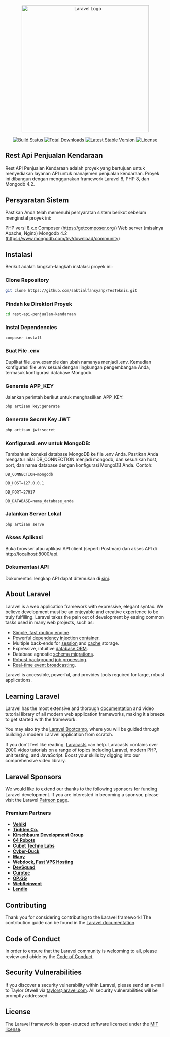 <p align="center"><a href="https://laravel.com" target="_blank"><img src="https://raw.githubusercontent.com/laravel/art/master/logo-lockup/5%20SVG/2%20CMYK/1%20Full%20Color/laravel-logolockup-cmyk-red.svg" width="400" alt="Laravel Logo"></a></p>

<p align="center">
<a href="https://github.com/laravel/framework/actions"><img src="https://github.com/laravel/framework/workflows/tests/badge.svg" alt="Build Status"></a>
<a href="https://packagist.org/packages/laravel/framework"><img src="https://img.shields.io/packagist/dt/laravel/framework" alt="Total Downloads"></a>
<a href="https://packagist.org/packages/laravel/framework"><img src="https://img.shields.io/packagist/v/laravel/framework" alt="Latest Stable Version"></a>
<a href="https://packagist.org/packages/laravel/framework"><img src="https://img.shields.io/packagist/l/laravel/framework" alt="License"></a>
</p>

## Rest Api Penjualan Kendaraan

Rest API Penjualan Kendaraan adalah proyek yang bertujuan untuk menyediakan layanan API untuk manajemen penjualan kendaraan. Proyek ini dibangun dengan menggunakan framework Laravel 8, PHP 8, dan Mongodb 4.2.

## Persyaratan Sistem

Pastikan Anda telah memenuhi persyaratan sistem berikut sebelum menginstal proyek ini:

PHP versi 8.x.x
Composer (https://getcomposer.org/)
Web server (misalnya Apache, Nginx)
Mongodb 4.2 (https://www.mongodb.com/try/download/community)

## Instalasi

Berikut adalah langkah-langkah instalasi proyek ini:

### Clone Repository

```bash
git clone https://github.com/saktialfansyahp/TesTeknis.git
```

### Pindah ke Direktori Proyek

```bash
cd rest-api-penjualan-kendaraan
```

### Instal Dependencies

```bash
composer install
```

### Buat File .env

Duplikat file .env.example dan ubah namanya menjadi .env. Kemudian konfigurasi file .env sesuai dengan lingkungan pengembangan Anda, termasuk konfigurasi database Mongodb.

### Generate APP_KEY

Jalankan perintah berikut untuk menghasilkan APP_KEY:

```bash
php artisan key:generate
```

### Generate Secret Key JWT

```bash
php artisan jwt:secret
```

### Konfigurasi .env untuk MongoDB:
Tambahkan koneksi database MongoDB ke file .env Anda. Pastikan Anda mengatur nilai DB_CONNECTION menjadi mongodb, dan sesuaikan host, port, dan nama database dengan konfigurasi MongoDB Anda. Contoh:

`DB_CONNECTION=mongodb`

`DB_HOST=127.0.0.1`

`DB_PORT=27017`

`DB_DATABASE=nama_database_anda`

### Jalankan Server Lokal

```bash
php artisan serve
```

### Akses Aplikasi

Buka browser atau aplikasi API client (seperti Postman) dan akses API di http://localhost:8000/api.

### Dokumentasi API
Dokumentasi lengkap API dapat ditemukan di [sini](https://www.postman.com/cloudy-meadow-962068/workspace/tes-sinergi-peta/collection/20215319-12c8172b-4070-4156-9a9c-27b6fb07d48e?action=share&creator=20215319).

## About Laravel

Laravel is a web application framework with expressive, elegant syntax. We believe development must be an enjoyable and creative experience to be truly fulfilling. Laravel takes the pain out of development by easing common tasks used in many web projects, such as:

- [Simple, fast routing engine](https://laravel.com/docs/routing).
- [Powerful dependency injection container](https://laravel.com/docs/container).
- Multiple back-ends for [session](https://laravel.com/docs/session) and [cache](https://laravel.com/docs/cache) storage.
- Expressive, intuitive [database ORM](https://laravel.com/docs/eloquent).
- Database agnostic [schema migrations](https://laravel.com/docs/migrations).
- [Robust background job processing](https://laravel.com/docs/queues).
- [Real-time event broadcasting](https://laravel.com/docs/broadcasting).

Laravel is accessible, powerful, and provides tools required for large, robust applications.

## Learning Laravel

Laravel has the most extensive and thorough [documentation](https://laravel.com/docs) and video tutorial library of all modern web application frameworks, making it a breeze to get started with the framework.

You may also try the [Laravel Bootcamp](https://bootcamp.laravel.com), where you will be guided through building a modern Laravel application from scratch.

If you don't feel like reading, [Laracasts](https://laracasts.com) can help. Laracasts contains over 2000 video tutorials on a range of topics including Laravel, modern PHP, unit testing, and JavaScript. Boost your skills by digging into our comprehensive video library.

## Laravel Sponsors

We would like to extend our thanks to the following sponsors for funding Laravel development. If you are interested in becoming a sponsor, please visit the Laravel [Patreon page](https://patreon.com/taylorotwell).

### Premium Partners

- **[Vehikl](https://vehikl.com/)**
- **[Tighten Co.](https://tighten.co)**
- **[Kirschbaum Development Group](https://kirschbaumdevelopment.com)**
- **[64 Robots](https://64robots.com)**
- **[Cubet Techno Labs](https://cubettech.com)**
- **[Cyber-Duck](https://cyber-duck.co.uk)**
- **[Many](https://www.many.co.uk)**
- **[Webdock, Fast VPS Hosting](https://www.webdock.io/en)**
- **[DevSquad](https://devsquad.com)**
- **[Curotec](https://www.curotec.com/services/technologies/laravel/)**
- **[OP.GG](https://op.gg)**
- **[WebReinvent](https://webreinvent.com/?utm_source=laravel&utm_medium=github&utm_campaign=patreon-sponsors)**
- **[Lendio](https://lendio.com)**

## Contributing

Thank you for considering contributing to the Laravel framework! The contribution guide can be found in the [Laravel documentation](https://laravel.com/docs/contributions).

## Code of Conduct

In order to ensure that the Laravel community is welcoming to all, please review and abide by the [Code of Conduct](https://laravel.com/docs/contributions#code-of-conduct).

## Security Vulnerabilities

If you discover a security vulnerability within Laravel, please send an e-mail to Taylor Otwell via [taylor@laravel.com](mailto:taylor@laravel.com). All security vulnerabilities will be promptly addressed.

## License

The Laravel framework is open-sourced software licensed under the [MIT license](https://opensource.org/licenses/MIT).
